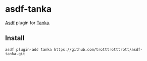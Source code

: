 # asdf-tanka

[Asdf](https://github.com/asdf-vm/asdf) plugin for [Tanka](https://github.com/grafana/tanka).

## Install

```
asdf plugin-add tanka https://github.com/trotttrotttrott/asdf-tanka.git
```
